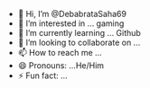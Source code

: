 - 👋 Hi, I’m @DebabrataSaha69
- 👀 I’m interested in ... gaming
- 🌱 I’m currently learning ... Github
- 💞️ I’m looking to collaborate on ...
- 📫 How to reach me ...
- 😄 Pronouns: ...He/Him
- ⚡ Fun fact: ...

<!---
DebabrataSaha69/DebabrataSaha69 is a ✨ special ✨ repository because its `README.md` (this file) appears on your GitHub profile.
You can click the Preview link to take a look at your changes.
--->
